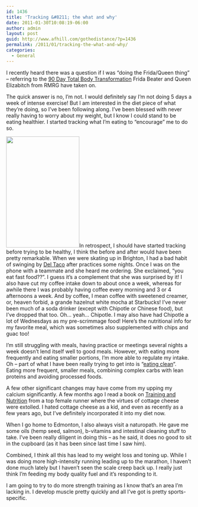 ```yaml
---
id: 1436
title: 'Tracking &#8211; the what and why'
date: 2011-01-30T10:08:19-06:00
author: admin
layout: post
guid: http://www.afhill.com/gothedistance/?p=1436
permalink: /2011/01/tracking-the-what-and-why/
categories:
  - General
---
```

I recently heard there was a question if I was &#8220;doing the Frida/Queen thing&#8221; &#8211; referring to the [90 Day Total Body Transformation](http://90daytbt.wordpress.com/2010/11/15/day-one-its-now-or-never/) Frida Beater and Queen Elizabitch from RMRG have taken on. 

The quick answer is no, I&#8217;m not. I would definitely say I&#8217;m not doing 5 days a week of intense exercise! But I am interested in the diet piece of what they&#8217;re doing, so I&#8217;ve been following along. I&#8217;ve been blessed with never really having to worry about my weight, but I know I could stand to be eating healthier. I started tracking what I&#8217;m eating to &#8220;encourage&#8221; me to do so. 

[<img src="http://www.afhill.com/gothedistance/wp-content/uploads/2011/01/Chipotle-Nutrition-Facts-Calculator-2-198x300.jpg" alt="" title="Chipotle Nutrition Facts Calculator 2" width="198" height="300" class="alignright size-medium wp-image-1438" />](http://www.afhill.com/gothedistance/wp-content/uploads/2011/01/Chipotle-Nutrition-Facts-Calculator-2.jpg)In retrospect, I should have started tracking before trying to be healthy, I think the before and after would have been pretty remarkable. When we were skating up in Brighton, I had a bad habit of swinging by [Del Taco](http://www.livestrong.com/thedailyplate/nutrition-calories/food/del-taco/big-fat-chicken-taco-5.4-oz./) after practices some nights. Once I was on the phone with a teammate and she heard me ordering. She exclaimed, &#8220;you eat fast food??&#8221;. I guess it&#8217;s a complement that she was surprised by it! I also have cut my coffee intake down to about once a week, whereas for awhile there I was probably having coffee every morning and 3 or 4 afternoons a week. And by coffee, I mean coffee with sweetened creamer, or, heaven forbid, a grande hazelnut white mocha at Starbucks! I&#8217;ve never been much of a soda drinker (except with Chipotle or Chinese food), but I&#8217;ve dropped that too. Oh&#8230; yeah&#8230; Chipotle. I may also have had Chipotle a lot of Wednesdays as my pre-scrimmage food! Here&#8217;s the nutritional info for my favorite meal, which was sometimes also supplemented with chips and guac too!

I&#8217;m still struggling with meals, having practice or meetings several nights a week doesn&#8217;t lend itself well to good meals. However, with eating more frequently and eating smaller portions, I&#8217;m more able to regulate my intake. Oh &#8211; part of what I have been really trying to get into is &#8220;[eating clean](http://www.eatcleandiet.com/)&#8220;. Eating more frequent, smaller meals, combining complex carbs with lean proteins and avoiding processed foods. 

A few other significant changes may have come from my upping my calcium significantly. A few months ago I read a book on [Training and Nutrition](http://www.amazon.com/Fast-Track-Training-Nutrition-Americas/dp/1594860130) from a top female runner where the virtues of cottage cheese were extolled. I hated cottage cheese as a kid, and even as recently as a few years ago, but I&#8217;ve definitely incorporated it into my diet now.

When I go home to Edmonton, I also always visit a naturopath. He gave me some oils (hemp seed, salmon), b-vitamins and intestinal cleaning stuff to take. I&#8217;ve been really diligent in doing this &#8211; as he said, it does no good to sit in the cupboard (as it has been since last time I saw him). 

Combined, I think all this has lead to my weight loss and toning up. While I was doing more high-intensity running leading up to the marathon, I haven&#8217;t done much lately but I haven&#8217;t seen the scale creep back up. I really just think I&#8217;m feeding my body quality fuel and it&#8217;s responding to it. 

I am going to try to do more strength training as I know that&#8217;s an area I&#8217;m lacking in. I develop muscle pretty quickly and all I&#8217;ve got is pretty sports-specific.